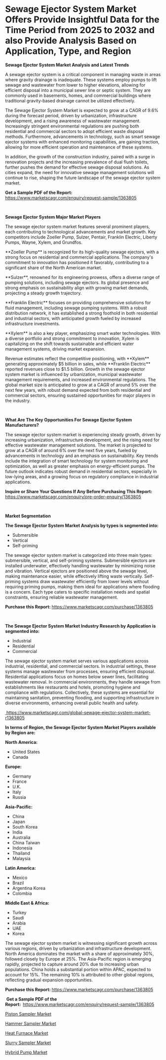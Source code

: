 <p><h1>Sewage Ejector System Market Offers Provide Insightful Data for the Time Period from 2025 to 2032 and also Provide Analysis Based on Application, Type, and Region</h1></p><p><strong>Sewage Ejector System Market Analysis and Latest Trends</strong></p>
<p><p>A sewage ejector system is a critical component in managing waste in areas where gravity drainage is inadequate. These systems employ pumps to lift sewage and wastewater from lower to higher elevations, allowing for efficient disposal into a municipal sewer line or septic system. They are commonly used in basements, homes, and commercial buildings where traditional gravity-based drainage cannot be utilized effectively.</p><p>The Sewage Ejector System Market is expected to grow at a CAGR of 9.6% during the forecast period, driven by urbanization, infrastructure development, and a rising awareness of wastewater management. Increasingly stringent environmental regulations are pushing both residential and commercial sectors to adopt efficient waste disposal methods. Furthermore, advancements in technology, such as smart sewage ejector systems with enhanced monitoring capabilities, are gaining traction, allowing for more efficient operation and maintenance of these systems.</p><p>In addition, the growth of the construction industry, paired with a surge in renovation projects and the increasing prevalence of dual flush toilets, further pushes the demand for effective sewage disposal solutions. As cities expand, the need for innovative sewage management solutions will continue to rise, shaping the future landscape of the sewage ejector system market.</p></p>
<p><strong>Get a Sample PDF of the Report:&nbsp;</strong> <a href="https://www.marketscagr.com/enquiry/request-sample/1363805?utm_campaign=2136&utm_medium=2&utm_source=Github&utm_content=ia&utm_term=10042025&utm_id=sewage-ejector-system">https://www.marketscagr.com/enquiry/request-sample/1363805</a></p>
<p>&nbsp;</p>
<p><strong>Sewage Ejector System Major Market Players</strong></p>
<p><p>The sewage ejector system market features several prominent players, each contributing to technological advancements and market growth. Key competitors include Zoeller Pump, Sulzer, Pentair, Franklin Electric, Liberty Pumps, Wayne, Xylem, and Grundfos.</p><p>**Zoeller Pump** is recognized for its high-quality sewage ejectors, with a strong focus on residential and commercial applications. The company's commitment to innovation has positioned it favorably, contributing to a significant share of the North American market. </p><p>**Sulzer**, renowned for its engineering prowess, offers a diverse range of pumping solutions, including sewage ejectors. Its global presence and strong emphasis on sustainability align with growing market demands, projecting a steady growth trajectory.</p><p>**Franklin Electric** focuses on providing comprehensive solutions for fluid management, including sewage pumping systems. With a robust distribution network, it has established a strong foothold in both residential and industrial sectors, with anticipated growth fueled by increased infrastructure investments.</p><p>**Xylem** is also a key player, emphasizing smart water technologies. With a diverse portfolio and strong commitment to innovation, Xylem is capitalizing on the shift towards sustainable and efficient water management systems, driving market expansion.</p><p>Revenue estimates reflect the competitive positioning, with **Xylem** generating approximately $5 billion in sales, while **Franklin Electric** reported revenues close to $1.5 billion. Growth in the sewage ejector system market is influenced by urbanization, municipal wastewater management requirements, and increased environmental regulations. The global market size is anticipated to grow at a CAGR of around 5% over the next few years, with robust demand expected from both residential and commercial sectors, ensuring sustained opportunities for major players in the industry.</p></p>
<p>&nbsp;</p>
<p><strong>What Are The Key Opportunities For Sewage Ejector System Manufacturers?</strong></p>
<p><p>The sewage ejector system market is experiencing steady growth, driven by increasing urbanization, infrastructure development, and the rising need for effective wastewater management solutions. The market is projected to grow at a CAGR of around 6% over the next five years, fueled by advancements in technology and an emphasis on sustainability. Key trends include the integration of smart technology for system monitoring and optimization, as well as greater emphasis on energy-efficient pumps. The future outlook indicates robust demand in residential sectors, especially in low-lying areas, and a growing focus on regulatory compliance in industrial applications.</p></p>
<p><strong>Inquire or Share Your Questions If Any Before Purchasing This Report:</strong> <a href="https://www.marketscagr.com/enquiry/pre-order-enquiry/1363805?utm_campaign=2136&utm_medium=2&utm_source=Github&utm_content=ia&utm_term=10042025&utm_id=sewage-ejector-system">https://www.marketscagr.com/enquiry/pre-order-enquiry/1363805</a></p>
<p>&nbsp;</p>
<p><strong>Market Segmentation</strong></p>
<p><strong>The Sewage Ejector System Market Analysis by types is segmented into:</strong></p>
<p><ul><li>Submersible</li><li>Vertical</li><li>Self-priming</li></ul></p>
<p><p>The sewage ejector system market is categorized into three main types: submersible, vertical, and self-priming systems. Submersible ejectors are installed underwater, effectively handling wastewater by minimizing noise and vibration. Vertical ejectors are positioned above the sewage level, making maintenance easier, while effectively lifting waste vertically. Self-priming systems draw wastewater efficiently from lower levels without requiring priming pumps, making them ideal for applications where flooding is a concern. Each type caters to specific installation needs and spatial constraints, ensuring reliable wastewater management.</p></p>
<p><strong>Purchase this Report:&nbsp;</strong><a href="https://www.marketscagr.com/purchase/1363805?utm_campaign=2136&utm_medium=2&utm_source=Github&utm_content=ia&utm_term=10042025&utm_id=sewage-ejector-system">https://www.marketscagr.com/purchase/1363805</a></p>
<p>&nbsp;</p>
<p><strong>The Sewage Ejector System Market Industry Research by Application is segmented into:</strong></p>
<p><ul><li>Industrial</li><li>Residential</li><li>Commercial</li></ul></p>
<p><p>The sewage ejector system market serves various applications across industrial, residential, and commercial sectors. In industrial settings, these systems manage wastewater from processes, ensuring efficient disposal. Residential applications focus on homes below sewer lines, facilitating wastewater removal. In commercial environments, they handle sewage from establishments like restaurants and hotels, promoting hygiene and compliance with regulations. Collectively, these systems are essential for maintaining sanitation, preventing flooding, and supporting infrastructure in diverse environments, enhancing overall public health and safety.</p></p>
<p><a href="https://www.marketscagr.com/global-sewage-ejector-system-market-r1363805?utm_campaign=2136&utm_medium=2&utm_source=Github&utm_content=ia&utm_term=10042025&utm_id=sewage-ejector-system">&nbsp;https://www.marketscagr.com/global-sewage-ejector-system-market-r1363805</a></p>
<p><strong>In terms of Region, the Sewage Ejector System Market Players available by Region are:</strong></p>
<p>
    <p> <strong> North America: </strong>
        <ul>
            <li>United States</li>
            <li>Canada</li>
        </ul>
        </p> 
    <p> <strong> Europe: </strong>
        <ul>
            <li>Germany</li>
            <li>France</li>
            <li>U.K.</li>
            <li>Italy</li>
            <li>Russia</li>
        </ul>
        </p> 
    <p> <strong> Asia-Pacific: </strong>
        <ul>
            <li>China</li>
            <li>Japan</li>
            <li>South Korea</li>
            <li>India</li>
            <li>Australia</li>
            <li>China Taiwan</li>
            <li>Indonesia</li>
            <li>Thailand</li>
            <li>Malaysia</li>
        </ul>
        </p> 
    <p> <strong> Latin America: </strong>
        <ul>
            <li>Mexico</li>
            <li>Brazil</li>
            <li>Argentina Korea</li>
            <li>Colombia</li>
        </ul>
        </p> 
    <p> <strong> Middle East & Africa: </strong>
        <ul>
            <li>Turkey</li>
            <li>Saudi</li>
            <li>Arabia</li>
            <li>UAE</li>
            <li>Korea</li>
        </ul>
    </p>
    </p>
<p><p>The sewage ejector system market is witnessing significant growth across various regions, driven by urbanization and infrastructure development. North America dominates the market with a share of approximately 30%, followed closely by Europe at 25%. The Asia-Pacific region is emerging rapidly, projected to capture around 20% due to increasing urban populations. China holds a substantial portion within APAC, expected to account for 15%. The remaining 10% is attributed to other global regions, reflecting gradual expansion opportunities.</p></p>
<p><strong>Purchase this Report: </strong><a href="https://www.marketscagr.com/purchase/1363805?utm_campaign=2136&utm_medium=2&utm_source=Github&utm_content=ia&utm_term=10042025&utm_id=sewage-ejector-system">https://www.marketscagr.com/purchase/1363805</a></p>
<p>&nbsp;<strong>Get a Sample PDF of the Report:&nbsp;&nbsp;</strong><a href="https://www.marketscagr.com/enquiry/request-sample/1363805?utm_campaign=2136&utm_medium=2&utm_source=Github&utm_content=ia&utm_term=10042025&utm_id=sewage-ejector-system">https://www.marketscagr.com/enquiry/request-sample/1363805</a></p>
<p><strong></strong></p>
<p><p><a href="https://github.com/leopardmicheal7019/Market-Research-Report-List-1/blob/main/piston-sampler-market.md?utm_campaign=2136&utm_medium=2&utm_source=Github&utm_content=ia&utm_term=10042025&utm_id=sewage-ejector-system">Piston Sampler Market</a></p><p><a href="https://github.com/ygfu6u/Market-Research-Report-List-2/blob/main/hammer-sampler-market.md?utm_campaign=2136&utm_medium=2&utm_source=Github&utm_content=ia&utm_term=10042025&utm_id=sewage-ejector-system">Hammer Sampler Market</a></p><p><a href="https://github.com/bmorecock/Market-Research-Report-List-6/blob/main/heat-furnace-market.md?utm_campaign=2136&utm_medium=2&utm_source=Github&utm_content=ia&utm_term=10042025&utm_id=sewage-ejector-system">Heat Furnace Market</a></p><p><a href="https://github.com/JubayerMia832/Market-Research-Report-List-2/blob/main/slurry-sampler-market.md?utm_campaign=2136&utm_medium=2&utm_source=Github&utm_content=ia&utm_term=10042025&utm_id=sewage-ejector-system">Slurry Sampler Market</a></p><p><a href="https://github.com/mahnoor2003/Market-Research-Report-List-7/blob/main/hybrid-pump-market.md?utm_campaign=2136&utm_medium=2&utm_source=Github&utm_content=ia&utm_term=10042025&utm_id=sewage-ejector-system">Hybrid Pump Market</a></p></p>